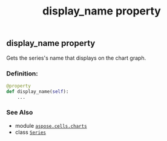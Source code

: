 ﻿---
title: display_name property
second_title: Aspose.Cells for Python via .NET API References
description: 
type: docs
weight: 120
url: /aspose.cells.charts/series/display_name/
is_root: false
---

## display_name property


Gets the series's name that displays on the chart graph.
### Definition:
```python
@property
def display_name(self):
    ...
```

### See Also
* module [`aspose.cells.charts`](../../)
* class [`Series`](/cells/python-net/aspose.cells.charts/series)
